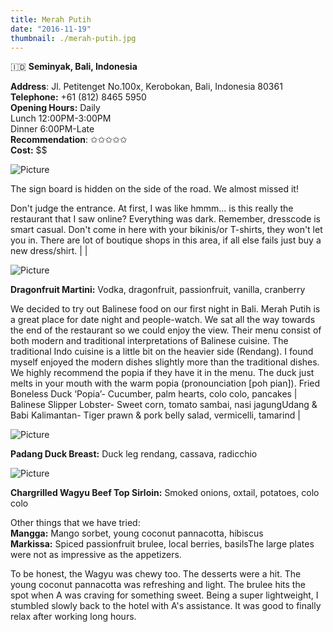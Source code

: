 ```yaml
---
title: Merah Putih
date: "2016-11-19"
thumbnail: ./merah-putih.jpg
---
```

🇮🇩 **Seminyak, Bali, Indonesia**

**Address**: Jl. Petitenget No.100x, Kerobokan, Bali, Indonesia 80361   
**Telephone:** +61 (812) 8465 5950   
**Opening Hours:** Daily  
Lunch 12:00PM-3:00PM   
Dinner 6:00PM-Late  
**Recommendation**: ✩✩✩✩✩​  
**Cost:** $$

![Picture](https://hola-yolo.weebly.com/uploads/4/8/2/0/48209285/1479613594.png?250)

The sign board is hidden on the side of the road. We almost missed it!

Don't judge the entrance. At first, I was like hmmm... is this really the restaurant that I saw online? Everything was dark. Remember, dresscode is smart casual. Don't come in here with your bikinis/or T-shirts, they won't let you in. There are lot of boutique shops in this area, if all else fails just buy a new dress/shirt. |  |

![Picture](https://hola-yolo.weebly.com/uploads/4/8/2/0/48209285/img-7154.jpg)

**Dragonfruit Martini:** Vodka, dragonfruit, passionfruit, vanilla, cranberry

We decided to try out Balinese food on our first night in Bali. Merah Putih is a great place for date night and people-watch. We sat all the way towards the end of the restaurant so we could enjoy the view. Their menu consist of both modern and traditional interpretations of Balinese cuisine. The traditional Indo cuisine is a little bit on the heavier side (Rendang). I found myself enjoyed the modern dishes slightly more than the traditional dishes. We highly recommend the popia if they have it in the menu. The duck just melts in your mouth with the warm popia (pronounciation \[poh pian\]). Fried Boneless Duck ‘Popia’- Cucumber, palm hearts, colo colo, pancakes | Balinese Slipper Lobster- Sweet corn, tomato sambai, nasi jagungUdang & Babi Kalimantan- Tiger prawn & pork belly salad, vermicelli, tamarind |

![Picture](https://hola-yolo.weebly.com/uploads/4/8/2/0/48209285/img-7168.jpg)

**Padang Duck Breast:** ​Duck leg rendang, cassava, radicchio

![Picture](https://hola-yolo.weebly.com/uploads/4/8/2/0/48209285/img-7169.jpg)

**Chargrilled Wagyu Beef Top Sirloin:** ​Smoked onions, oxtail, potatoes, colo colo

Other things that we have tried:  
**Mangga:** Mango sorbet, young coconut pannacotta, hibiscus  
**Markissa:** Spiced passionfruit brulee, local berries, basilsThe large plates were not as impressive as the appetizers. 

To be honest, the Wagyu was chewy too. The desserts were a hit. The young coconut pannacotta was refreshing and light. The brulee hits the spot when A was craving for something sweet. Being a super lightweight, I stumbled slowly back to the hotel with A's assistance. It was good to finally relax after working long hours.